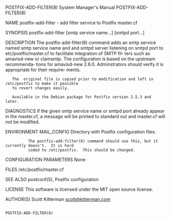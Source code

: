 POSTFIX-ADD-FILTER(8)                   System Manager's Manual                  POSTFIX-ADD-FILTER(8)

NAME
       postfix-add-filter - add filter service to Postfix master.cf

SYNOPSIS
       postfix-add-filter [smtp service name...] [smtpd port...]

DESCRIPTION
       The  postfix-add-filter(8)  command  adds an smtp service named smtp service name and and smtpd
       server listening on smtpd port to etc/postfix/master.cf to facilitate integration of SMTP  fil‐
       ters  such  as amavisd-new or clamsmtp.  The configuration is based on the upstream recommenda‐
       tions for amavisd-new 2.6.0.  Adminstrators should verify it is appropriate for their  require‐
       ments.

       The  original file is copied prior to modification and left in /etc/postfix to make it possible
       to revert changes easily.

       Available in the Debian package for Postfix version 2.5.3 and later.

DIAGNOSTICS
       If the given smtp service name or smtpd port already appear in the master.cf, a message will be
       printed to standard out and master.cf will not be modified.

ENVIRONMENT
       MAIL_CONFIG
              Directory with Postfix configuration files.

              The postfix-add-filter(8) command should use this, but it currently doesn't.  It is hard
              coded to /etc/postfix.  This should be changed.

CONFIGURATION PARAMETERS
       None

FILES
       /etc/postfix/master.cf

SEE ALSO
       postconf(5), Postfix configuration

LICENSE
       This software is licensed under the MIT open source license.

AUTHOR(S)
       Scott Kitterman
       <scott@kitterman.com>

                                                                                 POSTFIX-ADD-FILTER(8)
